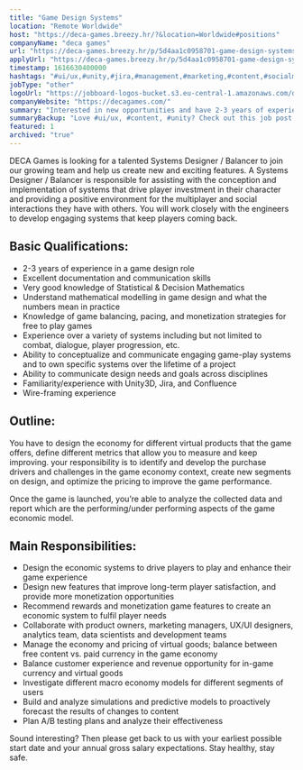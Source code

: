 ```yaml
---
title: "Game Design Systems"
location: "Remote Worldwide"
host: "https://deca-games.breezy.hr/?&location=Worldwide#positions"
companyName: "deca games"
url: "https://deca-games.breezy.hr/p/5d4aa1c0958701-game-design-systems-balance-remote"
applyUrl: "https://deca-games.breezy.hr/p/5d4aa1c0958701-game-design-systems-balance-remote/apply"
timestamp: 1616630400000
hashtags: "#ui/ux,#unity,#jira,#management,#marketing,#content,#socialmedia,#analysis,#office,#optimization"
jobType: "other"
logoUrl: "https://jobboard-logos-bucket.s3.eu-central-1.amazonaws.com/deca-games"
companyWebsite: "https://decagames.com/"
summary: "Interested in new opportunities and have 2-3 years of experience in a game design role? DECA Games has a job opening for a Game Design Systems."
summaryBackup: "Love #ui/ux, #content, #unity? Check out this job post!"
featured: 1
archived: "true"
---
```


DECA Games is looking for a talented Systems Designer / Balancer to join our growing team and help us create new and exciting features. A Systems Designer / Balancer is responsible for assisting with the conception and implementation of systems that drive player investment in their character and providing a positive environment for the multiplayer and social interactions they have with others. You will work closely with the engineers to develop engaging systems that keep players coming back.

## Basic Qualifications:

*   2-3 years of experience in a game design role
*   Excellent documentation and communication skills
*   Very good knowledge of Statistical & Decision Mathematics
*   Understand mathematical modelling in game design and what the numbers mean in practice
*   Knowledge of game balancing, pacing, and monetization strategies for free to play games
*   Experience over a variety of systems including but not limited to combat, dialogue, player progression, etc.
*   Ability to conceptualize and communicate engaging game-play systems and to own specific systems over the lifetime of a project
*   Ability to communicate design needs and goals across disciplines
*   Familiarity/experience with Unity3D, Jira, and Confluence
*   Wire-framing experience

## Outline:

You have to design the economy for different virtual products that the game offers, define different metrics that allow you to measure and keep improving. your responsibility is to identify and develop the purchase drivers and challenges in the game economy context, create new segments on design, and optimize the pricing to improve the game performance.

Once the game is launched, you’re able to analyze the collected data and report which are the performing/under performing aspects of the game economic model.

## Main Responsibilities:

*   Design the economic systems to drive players to play and enhance their game experience
*   Design new features that improve long-term player satisfaction, and provide more monetization opportunities
*   Recommend rewards and monetization game features to create an economic system to fulfil player needs
*   Collaborate with product owners, marketing managers, UX/UI designers, analytics team, data scientists and development teams
*   Manage the economy and pricing of virtual goods; balance between free content vs. paid currency in the game economy
*   Balance customer experience and revenue opportunity for in-game currency and virtual goods
*   Investigate different macro economy models for different segments of users
*   Build and analyze simulations and predictive models to proactively forecast the results of changes to content
*   Plan A/B testing plans and analyze their effectiveness

Sound interesting? Then please get back to us with your earliest possible start date and your annual gross salary expectations. Stay healthy, stay safe.
